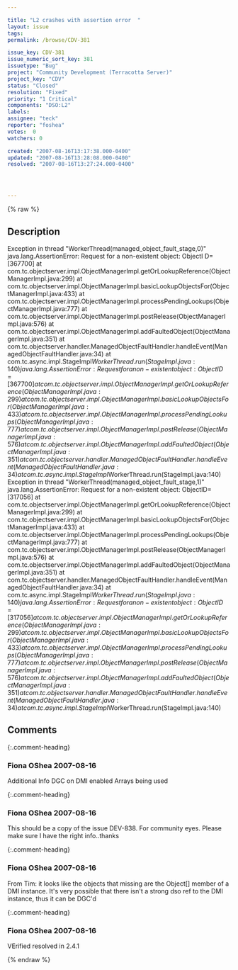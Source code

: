 ```yaml
---

title: "L2 crashes with assertion error  "
layout: issue
tags: 
permalink: /browse/CDV-381

issue_key: CDV-381
issue_numeric_sort_key: 381
issuetype: "Bug"
project: "Community Development (Terracotta Server)"
project_key: "CDV"
status: "Closed"
resolution: "Fixed"
priority: "1 Critical"
components: "DSO:L2"
labels: 
assignee: "teck"
reporter: "foshea"
votes:  0
watchers: 0

created: "2007-08-16T13:17:38.000-0400"
updated: "2007-08-16T13:28:08.000-0400"
resolved: "2007-08-16T13:27:24.000-0400"




---
```


{% raw %}

## Description

<div markdown="1" class="description">

Exception in thread "WorkerThread(managed\_object\_fault\_stage,0)"
java.lang.AssertionError: Request for a non-existent object: ObjectI D=[367700] at
com.tc.objectserver.impl.ObjectManagerImpl.getOrLookupReference(ObjectManagerImpl.java:299) at
com.tc.objectserver.impl.ObjectManagerImpl.basicLookupObjectsFor(ObjectManagerImpl.java:433) at
com.tc.objectserver.impl.ObjectManagerImpl.processPendingLookups(ObjectManagerImpl.java:777) at
com.tc.objectserver.impl.ObjectManagerImpl.postRelease(ObjectManagerImpl.java:576) at
com.tc.objectserver.impl.ObjectManagerImpl.addFaultedObject(ObjectManagerImpl.java:351) at
com.tc.objectserver.handler.ManagedObjectFaultHandler.handleEvent(ManagedObjectFaultHandler.java:34) at
com.tc.async.impl.StageImpl$WorkerThread.run(StageImpl.java:140)
java.lang.AssertionError: Request for a non-existent object: ObjectID=[367700] at
com.tc.objectserver.impl.ObjectManagerImpl.getOrLookupReference(ObjectManagerImpl.java:299) at
com.tc.objectserver.impl.ObjectManagerImpl.basicLookupObjectsFor(ObjectManagerImpl.java:433) at
com.tc.objectserver.impl.ObjectManagerImpl.processPendingLookups(ObjectManagerImpl.java:777) at
com.tc.objectserver.impl.ObjectManagerImpl.postRelease(ObjectManagerImpl.java:576) at
com.tc.objectserver.impl.ObjectManagerImpl.addFaultedObject(ObjectManagerImpl.java:351) at
com.tc.objectserver.handler.ManagedObjectFaultHandler.handleEvent(ManagedObjectFaultHandler.java:34) at
com.tc.async.impl.StageImpl$WorkerThread.run(StageImpl.java:140)
Exception in thread "WorkerThread(managed\_object\_fault\_stage,1)"
java.lang.AssertionError: Request for a non-existent object: ObjectID=[317056] at
com.tc.objectserver.impl.ObjectManagerImpl.getOrLookupReference(ObjectManagerImpl.java:299) at
com.tc.objectserver.impl.ObjectManagerImpl.basicLookupObjectsFor(ObjectManagerImpl.java:433) at
com.tc.objectserver.impl.ObjectManagerImpl.processPendingLookups(ObjectManagerImpl.java:777) at
com.tc.objectserver.impl.ObjectManagerImpl.postRelease(ObjectManagerImpl.java:576) at
com.tc.objectserver.impl.ObjectManagerImpl.addFaultedObject(ObjectManagerImpl.java:351) at
com.tc.objectserver.handler.ManagedObjectFaultHandler.handleEvent(ManagedObjectFaultHandler.java:34) at
com.tc.async.impl.StageImpl$WorkerThread.run(StageImpl.java:140)
java.lang.AssertionError: Request for a non-existent object: ObjectID=[317056] at
com.tc.objectserver.impl.ObjectManagerImpl.getOrLookupReference(ObjectManagerImpl.java:299) at
com.tc.objectserver.impl.ObjectManagerImpl.basicLookupObjectsFor(ObjectManagerImpl.java:433) at
com.tc.objectserver.impl.ObjectManagerImpl.processPendingLookups(ObjectManagerImpl.java:777) at
com.tc.objectserver.impl.ObjectManagerImpl.postRelease(ObjectManagerImpl.java:576) at
com.tc.objectserver.impl.ObjectManagerImpl.addFaultedObject(ObjectManagerImpl.java:351) at
com.tc.objectserver.handler.ManagedObjectFaultHandler.handleEvent(ManagedObjectFaultHandler.java:34) at
com.tc.async.impl.StageImpl$WorkerThread.run(StageImpl.java:140) 

</div>

## Comments


{:.comment-heading}
### **Fiona OShea** <span class="date">2007-08-16</span>

<div markdown="1" class="comment">

Additional Info
DGC on
DMI enabled 
Arrays being used

</div>


{:.comment-heading}
### **Fiona OShea** <span class="date">2007-08-16</span>

<div markdown="1" class="comment">

This should be a copy of the issue DEV-838. For community eyes. Please make sure I have the right info..thanks

</div>


{:.comment-heading}
### **Fiona OShea** <span class="date">2007-08-16</span>

<div markdown="1" class="comment">

From Tim:
it looks like the objects that missing are the Object[] member of a DMI instance. It's very possible that there isn't a strong dso ref to the DMI instance, thus it can be DGC'd


</div>


{:.comment-heading}
### **Fiona OShea** <span class="date">2007-08-16</span>

<div markdown="1" class="comment">

VErified resolved in 2.4.1

</div>



{% endraw %}

